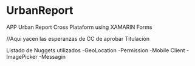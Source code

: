 # UrbanReport
APP Urban Report
Cross Plataform using XAMARIN Forms

//Aqui yacen las esperanzas de CC de aprobar Titulación

Listado de Nuggets utilizados
-GeoLocation
-Permission
-Mobile Client
-ImagePicker
-Messagin
